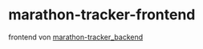 # marathon-tracker-frontend

frontend von [marathon-tracker_backend](https://github.com/mesyamaureen/marathon-tracker-backend)
